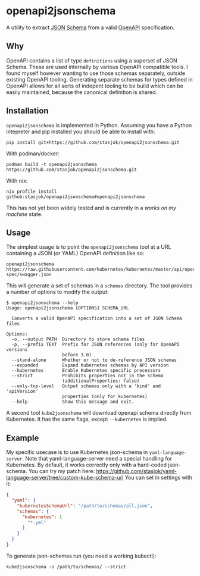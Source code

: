 # openapi2jsonschema

A utility to extract [JSON Schema](http://json-schema.org/) from a
valid [OpenAPI](https://www.openapis.org/) specification.

## Why

OpenAPI contains a list of type `definitions` using a superset of JSON
Schema. These are used internally by various OpenAPI compatible tools. I
found myself however wanting to use those schemas separately, outside
existing OpenAPI tooling. Generating separate schemas for types defined
in OpenAPI allows for all sorts of indepent tooling to be build which
can be easily maintained, because the canonical definition is shared.

## Installation

`openapi2jsonschema` is implemented in Python. Assuming you have a
Python intepreter and pip installed you should be able to install with:

```
pip install git+https://github.com/stasjok/openapi2jsonschema.git
```

With podman/docker:

```
podman build -t openapi2jsonschema https://github.com/stasjok/openapi2jsonschema.git
```

With nix:

```
nix profile install github:stasjok/openapi2jsonschema#openapi2jsonschema
```

This has not yet been widely tested and is currently in a _works on my
machine_ state.

## Usage

The simplest usage is to point the `openapi2jsonschema` tool at a URL
containing a JSON (or YAML) OpenAPI definition like so:

```
openapi2jsonschema https://raw.githubusercontent.com/kubernetes/kubernetes/master/api/openapi-spec/swagger.json
```

This will generate a set of schemas in a `schemas` directory. The tool
provides a number of options to modify the output:

```
$ openapi2jsonschema --help
Usage: openapi2jsonschema [OPTIONS] SCHEMA_URL

  Converts a valid OpenAPI specification into a set of JSON Schema files

Options:
  -o, --output PATH  Directory to store schema files
  -p, --prefix TEXT  Prefix for JSON references (only for OpenAPI versions
                     before 3.0)
  --stand-alone      Whether or not to de-reference JSON schemas
  --expanded         Expand Kubernetes schemas by API version
  --kubernetes       Enable Kubernetes specific processors
  --strict           Prohibits properties not in the schema
                     (additionalProperties: false)
  --only-top-level   Output schemas only with a 'kind' and 'apiVersion'
                     properties (only for kubernetes)
  --help             Show this message and exit.
```

A second tool `kube2jsonschema` will download openapi schema directly from Kubernetes.
It has the same flags, except `--kubernetes` is implied.

## Example

My specific usecase is to use Kubernetes json-schema in `yaml-language-server`.
Note that yaml-language-server need a special handling for Kubernetes.
By default, it works correctly only with a hard-coded json-schema.
You can try my patch here: <https://github.com/stasjok/yaml-language-server/tree/custom-kube-schema-url>
You can set in settings with it:

```json
{
  "yaml": {
    "kubernetesSchemaUrl": "/path/to/schemas/all.json",
    "schemas": {
      "kubernetes": [
        "*.yml"
      ]
    }
  }
}
```

To generate json-schemas run (you need a working kubectl):

```
kube2jsonschema -o /path/to/schemas/ --strict
```
